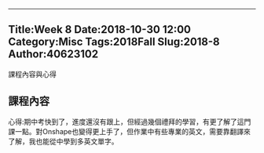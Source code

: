 ---
Title:Week 8
Date:2018-10-30 12:00
Category:Misc
Tags:2018Fall
Slug:2018-8
Author:40623102
--
課程內容與心得

<!--PELICAN_END_SUMMARY -->

課程內容
----
心得:期中考快到了，進度還沒有跟上，但經過幾個禮拜的學習，有更了解了這門課一點。對Onshape也變得更上手了，但作業中有些專業的英文，需要靠翻譯來了解，我也能從中學到多英文單字。